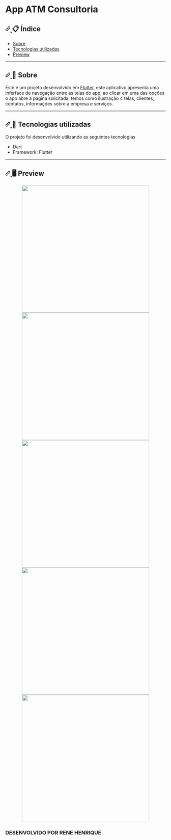 # App ATM Consultoria


  <h2>
    <a id="user-content--índice" class="anchor" aria-hidden="true" href="#-índice">
      <svg class="octicon octicon-link" viewBox="0 0 16 16" version="1.1" width="16" height="16" aria-hidden="true">
        <path fill-rule="evenodd" d="M7.775 3.275a.75.75 0 001.06 1.06l1.25-1.25a2 2 0 112.83 2.83l-2.5 2.5a2 2 0 01-2.83 0 .75.75 0 00-1.06 1.06 3.5 3.5 0 004.95 0l2.5-2.5a3.5 3.5 0 00-4.95-4.95l-1.25 1.25zm-4.69 9.64a2 2 0 010-2.83l2.5-2.5a2 2 0 012.83 0 .75.75 0 001.06-1.06 3.5 3.5 0 00-4.95 0l-2.5 2.5a3.5 3.5 0 004.95 4.95l1.25-1.25a.75.75 0 00-1.06-1.06l-1.25 1.25a2 2 0 01-2.83 0z"></path>
      </svg>
    </a>
    <g-emoji class="g-emoji" alias="clipboard" fallback-src="https://github.githubassets.com/images/icons/emoji/unicode/1f4cb.png">📋</g-emoji> Índice
  </h2>
    <ul>
     <li>
        <a href="#-Sobre">Sobre</a>
      </li>
      <li>
        <a href="#-Tecnologias-utilizadas">Tecnologias utilizadas</a>
      </li>
      <li>
        <a href="#-Preview">Preview</a>
      </li>
    </ul>
  <hr></hr>
  
  <h2>
  </p>
    <a id="user-content--sobre" class="anchor" aria-hidden="true" href="#-sobre">
      <svg class="octicon octicon-link" viewBox="0 0 16 16" version="1.1" width="16" height="16" aria-hidden="true">
        <path fill-rule="evenodd" d="M7.775 3.275a.75.75 0 001.06 1.06l1.25-1.25a2 2 0 112.83 2.83l-2.5 2.5a2 2 0 01-2.83 0 .75.75 0 00-1.06 1.06 3.5 3.5 0 004.95 0l2.5-2.5a3.5 3.5 0 00-4.95-4.95l-1.25 1.25zm-4.69 9.64a2 2 0 010-2.83l2.5-2.5a2 2 0 012.83 0 .75.75 0 001.06-1.06 3.5 3.5 0 00-4.95 0l-2.5 2.5a3.5 3.5 0 004.95 4.95l1.25-1.25a.75.75 0 00-1.06-1.06l-1.25 1.25a2 2 0 01-2.83 0z"></path>
      </svg>
    </a>
    <g-emoji class="g-emoji" alias="book" fallback-src="https://github.githubassets.com/images/icons/emoji/unicode/1f4d6.png">📖</g-emoji> Sobre
  </h2>
    <p>Este é um projeto desenvolvido em <a href="https://flutter.dev/" rel="nofollow">Flutter</a>, este aplicativo apresenta uma inferface de navegação entre as telas do app, ao clicar em uma das opções o app abre a pagina solicitada, temos como ilustração 4 telas, clientes, contatos, informações sobre a empresa e serviços.</p>
  <hr></hr>
  
  <h2>
    <a id="user-content--tecnologias-utilizadas" class="anchor" aria-hidden="true" href="#-tecnologias-utilizadas">
      <svg class="octicon octicon-link" viewBox="0 0 16 16" version="1.1" width="16" height="16" aria-hidden="true">
        <path fill-rule="evenodd" d="M7.775 3.275a.75.75 0 001.06 1.06l1.25-1.25a2 2 0 112.83 2.83l-2.5 2.5a2 2 0 01-2.83 0 .75.75 0 00-1.06 1.06 3.5 3.5 0 004.95 0l2.5-2.5a3.5 3.5 0 00-4.95-4.95l-1.25 1.25zm-4.69 9.64a2 2 0 010-2.83l2.5-2.5a2 2 0 012.83 0 .75.75 0 001.06-1.06 3.5 3.5 0 00-4.95 0l-2.5 2.5a3.5 3.5 0 004.95 4.95l1.25-1.25a.75.75 0 00-1.06-1.06l-1.25 1.25a2 2 0 01-2.83 0z"></path>
      </svg>
    </a>  
    <g-emoji class="g-emoji" alias="rocket" fallback-src="https://github.githubassets.com/images/icons/emoji/unicode/1f680.png">🚀</g-emoji> Tecnologias utilizadas
  </h2>
  <p>O projeto foi desenvolvido utilizando as seguintes tecnologias</p>
    <ul>
     <li>Dart</li>
     <li>Framework: Flutter</li>
    </ul>
  <hr></hr>
  
  <h2>
    <a id="user-content--preview" class="anchor" aria-hidden="true" href="#-preview">
      <svg class="octicon octicon-link" viewBox="0 0 16 16" version="1.1" width="16" height="16" aria-hidden="true">
        <path fill-rule="evenodd" d="M7.775 3.275a.75.75 0 001.06 1.06l1.25-1.25a2 2 0 112.83 2.83l-2.5 2.5a2 2 0 01-2.83 0 .75.75 0 00-1.06 1.06 3.5 3.5 0 004.95 0l2.5-2.5a3.5 3.5 0 00-4.95-4.95l-1.25 1.25zm-4.69 9.64a2 2 0 010-2.83l2.5-2.5a2 2 0 012.83 0 .75.75 0 001.06-1.06 3.5 3.5 0 00-4.95 0l-2.5 2.5a3.5 3.5 0 004.95 4.95l1.25-1.25a.75.75 0 00-1.06-1.06l-1.25 1.25a2 2 0 01-2.83 0z"></path>
      </svg>
    </a>
    <g-emoji class="g-emoji" alias="desktop_computer" fallback-src="https://github.githubassets.com/images/icons/emoji/unicode/1f5a5.png">🖥</g-emoji> Preview
  </h2>
  </p>
  <p align="center">
    <img src="https://github.com/renehw/App_ATM_Consultoria/blob/main/folder/img.png" width="400" style="max-width:100%;">
    <img src="https://github.com/renehw/App_ATM_Consultoria/blob/main/folder/img1.png" width="400" style="max-width:100%;"><br>
    <img src="https://github.com/renehw/App_ATM_Consultoria/blob/main/folder/img2.png" width="400" style="max-width:100%;">
    <img src="https://github.com/renehw/App_ATM_Consultoria/blob/main/folder/img3.png" width="400" style="max-width:100%;"><br>
    <img src="https://github.com/renehw/App_ATM_Consultoria/blob/main/folder/img4.png" width="400" style="max-width:100%;"><br>
  </p>
  <h3>DESENVOLVIDO POR RENE HENRIQUE</h3>
